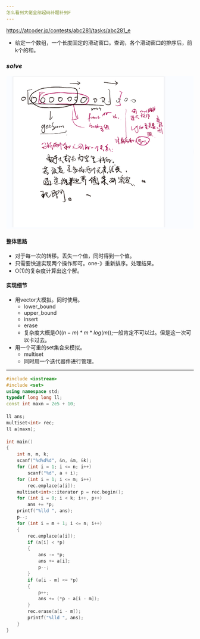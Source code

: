 ```yaml
---
怎么看到大佬全部起码补题补到F
---
```




https://atcoder.jp/contests/abc281/tasks/abc281_e

- 给定一个数组，一个长度固定的滑动窗口。查询，各个滑动窗口的排序后，前k个的和。

### $solve$

![image-20221230165935448](image-20221230165935448.png)





#### 整体思路

- 对于每一次的转移。丢失一个值，同时得到一个值。
- 只需要快速实现两个操作即可。one-》重新排序。处理结果。
- O(1)的复杂度计算出这个解。

#### 实现细节

- 用vector大模拟。同时使用。
  - lower_bound
  - upper_bound
  - insert
  - erase
  - 复杂度大概是$O((n-m)*m*log(m));$一般肯定不可以过。但是这一次可以卡过去。
- 用一个可重的set集合来模拟。
  - multiset
  - 同时用一个迭代器件进行管理。

----------

```cpp
#include <iostream>
#include <set>
using namespace std;
typedef long long ll;
const int maxn = 2e5 + 10;

ll ans;
multiset<int> rec;
ll a[maxn];

int main()
{
    int n, m, k;
    scanf("%d%d%d", &n, &m, &k);
    for (int i = 1; i <= n; i++)
        scanf("%d", a + i);
    for (int i = 1; i <= m; i++)
        rec.emplace(a[i]);
    multiset<int>::iterator p = rec.begin();
    for (int i = 0; i < k; i++, p++)
        ans += *p;
    printf("%lld ", ans);
    p--;
    for (int i = m + 1; i <= n; i++)
    {
        rec.emplace(a[i]);
        if (a[i] < *p)
        {
            ans -= *p;
            ans += a[i];
            p--;
        }
        if (a[i - m] <= *p)
        {
            p++;
            ans += (*p - a[i - m]);
        }
        rec.erase(a[i - m]);
        printf("%lld ", ans);
    }
}
```









